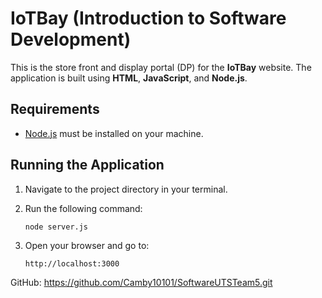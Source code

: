 # IoTBay (Introduction to Software Development)

This is the store front and display portal (DP) for the **IoTBay** website. The application is built using **HTML**, **JavaScript**, and **Node.js**.

## Requirements

* [Node.js](https://nodejs.org/en/download/) must be installed on your machine.

## Running the Application

1. Navigate to the project directory in your terminal.

2. Run the following command:

   ```bash
   node server.js
   ```

3. Open your browser and go to:

   ```
   http://localhost:3000
   ```

GitHub: https://github.com/Camby10101/SoftwareUTSTeam5.git
